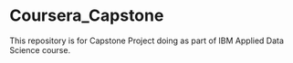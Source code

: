 # Coursera_Capstone

This repository is for Capstone Project doing as part of IBM Applied Data Science course.
